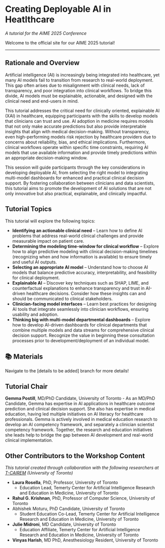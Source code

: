 # Creating Deployable AI in Heatlthcare
*A tutorial for the AIME 2025 Conference*

Welcome to the official site for our AIME 2025 tutorial! 

---
##  Rationale and Overview

Artificial intelligence (AI) is increasingly being integrated into healthcare, yet many AI models fail to transition from research to real-world deployment. This gap often arises due to misalignment with clinical needs, lack of transparency, and poor integration into clinical workflows. To bridge this divide, AI models must be explainable, actionable, and designed with the clinical need and end-users in mind.

This tutorial addresses the critical need for clinically oriented, explainable AI (XAI) in healthcare, equipping participants with the skills to develop models that clinicians can trust and use. AI adoption in medicine requires models that not only make accurate predictions but also provide interpretable insights that align with medical decision-making. Without transparency, even high-performing models risk rejection by healthcare providers due to concerns about reliability, bias, and ethical implications. Furthermore, clinical workflows operate within specific time constraints, requiring AI models that use available information and provide timely predictions within an appropriate decision-making window.

This session will guide participants through the key considerations in developing deployable AI, from selecting the right model to integrating multi-model dashboards for enhanced and practical clinical decision support. By fostering collaboration between clinicians and data scientists, this tutorial aims to promote the development of AI solutions that are not only innovative but also practical, explainable, and clinically impactful.


## Tutorial Topics

This tutorial will explore the following topics:
- **Identifying an actionable clinical need** – Learn how to define AI problems that address real-world clinical challenges and provide measurable impact on patient care.
- **Determining the modeling time-window for clinical workflow** – Explore how to align predictive modeling with clinical decision-making timelines (recognizing when and how information is available) to ensure timely and useful AI outputs.
- **Selecting an appropriate AI model** – Understand how to choose AI models that balance predictive accuracy, interpretability, and feasibility for clinical deployment.
- **Explainable AI** – Discover key techniques such as SHAP, LIME, and counterfactual explanations to enhance transparency and trust in AI-driven healthcare decisions. Consider how these insights can and should be communicated to clinical stakeholders.
- **Clinician-facing model interfaces** – Learn best practices for designing AI tools that integrate seamlessly into clinician workflows, ensuring usability and adoption.
- **Thinking big with multi-model departmental dashboards** – Explore how to develop AI-driven dashboards for clinical departments that combine multiple models and data streams for comprehensive clinical decision support. Recognize the value in beginning these consultation processes prior to development/deployment of an individual model.


## 📚 Materials
Navigate to the [details to be added] branch for more details!


## Tutorial Chair
**Gemma Postill**, MD/PhD Candidate, University of Toronto - As an MD/PhD Candidate, Gemma has expertise in AI applications in healthcare outcome prediction and clinical decision support. She also has expertise in medical education, having led multiple initiatives on AI literacy for healthcare professionals. Gemma is actively involved in medical education research to develop an AI competency framework, and separately a clinician scientist competency framework. Together, the research and education initiatives she leads help to bridge the gap between AI development and real-world clinical implementation.

## Other Contributors to the Workshop Content
*This tutorial created through collaboration with the following researchers at [T-CAIREM](https://tcairem.utoronto.ca) (University of Toronto)*
- **Laura Rosella**, PhD, Professor, University of Toronto
  - Education Lead, Temerty Center for Artificial Intelligence Research and Education in Medicine, University of Toronto
- **Rahul G. Krishnan**, PhD, Professor of Computer Science, University of Toronto
- Abhishek Moturu, PhD Candidate, University of Toronto
  - Student Education Co-Lead, Temerty Center for Artificial Intelligence Research and Education in Medicine, University of Toronto
- **Julie Midroni**, MD Candidate, University of Toronto
  - Education Affiliate, Temerty Center for Artificial Intelligence Research and Education in Medicine, University of Toronto
- **Vinyas Harish**, MD PhD, Anesthesiology Resident, University of Toronto 


